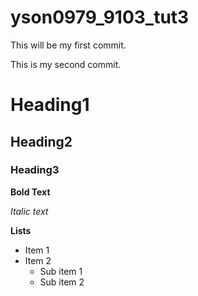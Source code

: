 # yson0979_9103_tut3

This will be my first commit.

This is my second commit.


# Heading1
## Heading2
### Heading3

**Bold Text**

*Italic text*

**Lists**

- Item 1
- Item 2
    - Sub item 1
    - Sub item 2

